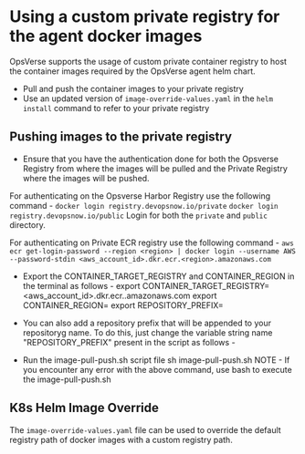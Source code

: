 # Using a custom private registry for the agent docker images
OpsVerse supports the usage of custom private container registry to host the container images required by the OpsVerse agent helm chart.

* Pull and push the container images to your private registry
* Use an updated version of `image-override-values.yaml` in the `helm install` command to refer to your private registry

## Pushing images to the private registry

* Ensure that you have the authentication done for both the Opsverse Registry from where the images will be pulled and the Private Registry where the images will be pushed.

For authenticating on the Opsverse Harbor Registry use the following command - 
`docker login registry.devopsnow.io/private`
`docker login registry.devopsnow.io/public`
Login for both the `private` and `public` directory.

For authenticating on Private ECR registry use the following command - 
`aws ecr get-login-password --region <region> | docker login --username AWS --password-stdin <aws_account_id>.dkr.ecr.<region>.amazonaws.com`

* Export the CONTAINER_TARGET_REGISTRY and CONTAINER_REGION in the terminal as follows - 
export CONTAINER_TARGET_REGISTRY=<aws_account_id>.dkr.ecr.<region>.amazonaws.com
export CONTAINER_REGION=<region>
export REPOSITORY_PREFIX=<your-repository-prefix>

* You can also add a repository prefix that will be appended to your repositoryg name. To do this, just change the variable string name "REPOSITORY_PREFIX" present in the script as follows - 

* Run the image-pull-push.sh script file 
sh image-pull-push.sh
NOTE - If you encounter any error with the above command, use bash to execute the image-pull-push.sh

## K8s Helm Image Override
The `image-override-values.yaml` file can be used to override the default registry path of docker images with a custom registry path.